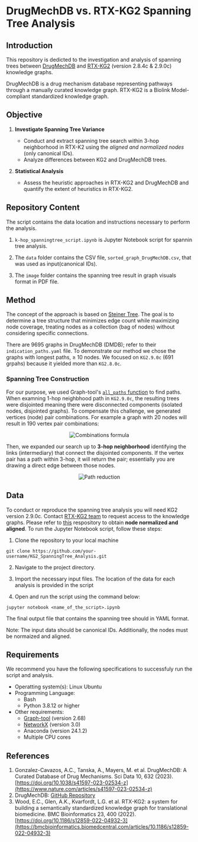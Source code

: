 
# DrugMechDB vs. RTX-KG2 Spanning Tree Analysis

## Introduction
This repository is dedicted to the investigation and analysis of spanning trees between [DrugMechDB](https://github.com/SuLab/DrugMechDB) and [RTX-KG2](https://bmcbioinformatics.biomedcentral.com/articles/10.1186/s12859-022-04932-3) (version 2.8.4c & 2.9.0c) knowledge graphs.

DrugMechDB is a drug mechanism database representing pathways through a manually curated knowledge graph. RTX-KG2 is a Biolink Model-compliant standardized knowledge graph.

## Objective
1. **Investigate Spanning Tree Variance**
    - Conduct and extract spanning tree search within 3-hop neighborhood in RTX-K2 using the _aligned and normalized nodes_ (only canonical IDs).
    - Analyze differences between KG2 and DrugMechDB trees. 
   
2. **Statistical Analysis**
    - Assess the heuristic approaches in RTX-KG2 and DrugMechDB and quantify the extent of heuristics in RTX-KG2.

## Repository Content
The script contains the data location and instructions necessary to perform the analysis. 

1. `k-hop_spanningtree_script.ipynb` is Jupyter Notebook script for spannin tree analysis.

2. The `data` folder contains the CSV file, `sorted_graph_DrugMechDB.csv`,  that was used as input(canonical IDs).

3. The `image` folder contains the spanning tree result in graph visuals format in PDF file. 

## Method
The concept of the approach is based on [Steiner Tree](https://en.wikipedia.org/wiki/Steiner_tree_problem). The goal is to determine a tree structure that minimizes edge count while maximizing node coverage, treating nodes as a collection (bag of nodes) without considering specific connections. 

There are 9695 graphs in DrugMechDB (DMDB); refer to their `indication_paths.yaml` file. To demonstrate our method we chose the graphs with longest paths, $\geq$ 10 nodes. We focused on `KG2.9.0c` (691 grpahs) because it yielded more than `KG2.8.0c`. 

### Spanning Tree Construction
For our purpose, we used Graph-tool's [`all_paths` function](https://graph-tool.skewed.de/static/doc/autosummary/graph_tool.topology.all_paths.html) to find paths.
When examning 1-hop neighbhood path in `KG2.9.0c`, the resulting trees were disjointed meaning there were disconnected components (isolated nodes, disjointed graphs). To compensate this challenge, we generated vertices (node) pair combinations. For example a graph with 20 nodes will result in 190 vertex pair combinations:

<p align="center">
  <img src="https://latex.codecogs.com/svg.latex?\large&space;{}_nC_r=\frac{20!}{2!(20-2)!}=190" title="Combinations formula"/>
</p>

Then, we expanded our search up to __3-hop neighborhood__ identifying the links (intermediary) that connect the disjointed components.
If the vertex pair has a path within 3-hop, it will return the pair; essentially you are drawing a direct edge between those nodes.

<p align="center">
 <img src="https://latex.codecogs.com/svg.latex?\large&space;A\rightarrow%20B\rightarrow%20C\;\text{%20will%20be...%20}\;A\rightarrow%20C" title="Path reduction"/>
</p>

## Data
To conduct or reproduce the spanning tree analysis you will need KG2 version 2.9.0c. Contact [RTX-KG2 team](https://github.com/RTXTeam/RTX) to request access to the knowledge graphs.
Please refer to [this](https://github.com/stephwon/KG2_DrugMechDB_EA_Analysis/tree/main) respository to obtain **node normalized and aligned**.
To run the Jupyter Notebook script, follow these steps:
1. Clone the repository to your local machine
```
git clone https://github.com/your-username/KG2_SpanningTree_Analysis.git
```
2. Navigate to the project directory.

3. Import the necessary input files. The location of the data for each analysis is provided in the script

4. Open and run the script using the command below:
```
jupyter notebook <name_of_the_script>.ipynb
```
The final output file that contains the spanning tree should in YAML format.

Note: The input data should be canonical IDs. Additionally, the nodes must be normaized and aligned.

## Requirements
We recommend you have the following specifications to successfuly run the script and analysis.
* Operatting system(s): Linux Ubuntu
* Programming Language: 
    * Bash
    * Python 3.8.12 or higher
* Other requirements:
    * [Graph-tool](https://graph-tool.skewed.de) (version 2.68)
    * [NetworkX](https://networkx.org/documentation/stable/index.html) (version 3.0)
    * Anaconda (version 24.1.2)
    * Multiple CPU cores

## References
1. Gonzalez-Cavazos, A.C., Tanska, A., Mayers, M. et al. DrugMechDB: A Curated Database of Drug Mechanisms. Sci Data 10, 632 (2023). [https://doi.org/10.1038/s41597-023-02534-z](https://www.nature.com/articles/s41597-023-02534-z)
2. DrugMechDB: [GitHub Repository](https://github.com/SuLab/DrugMechDB)
3. Wood, E.C., Glen, A.K., Kvarfordt, L.G. et al. RTX-KG2: a system for building a semantically standardized knowledge graph for translational biomedicine. BMC Bioinformatics 23, 400 (2022). [https://doi.org/10.1186/s12859-022-04932-3](https://bmcbioinformatics.biomedcentral.com/articles/10.1186/s12859-022-04932-3)
